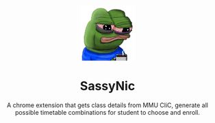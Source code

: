 <div align="center">
  <img src="./extension/images/icon/icon128.png" alt="SassyNic Logo"/>
  <h1>SassyNic</h1>
  <p>A chrome extension that gets class details from MMU CliC, generate all possible timetable combinations for student to choose and enroll.</p>
</div>

